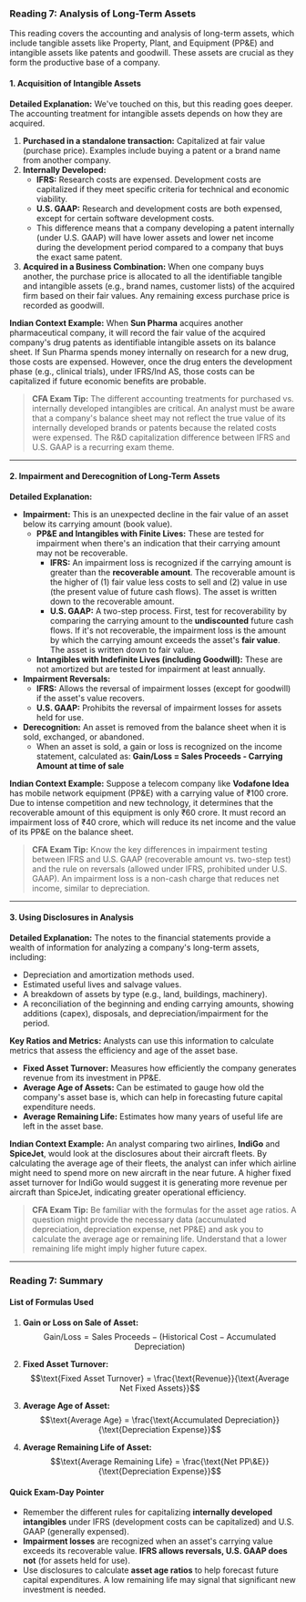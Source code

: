 ### **Reading 7: Analysis of Long-Term Assets**

This reading covers the accounting and analysis of long-term assets, which include tangible assets like Property, Plant, and Equipment (PP&E) and intangible assets like patents and goodwill. These assets are crucial as they form the productive base of a company.

#### **1. Acquisition of Intangible Assets**

**Detailed Explanation:**
We've touched on this, but this reading goes deeper. The accounting treatment for intangible assets depends on how they are acquired.

1.  **Purchased in a standalone transaction:** Capitalized at fair value (purchase price). Examples include buying a patent or a brand name from another company.
2.  **Internally Developed:**
    * **IFRS:** Research costs are expensed. Development costs are capitalized if they meet specific criteria for technical and economic viability.
    * **U.S. GAAP:** Research and development costs are both expensed, except for certain software development costs.
    * This difference means that a company developing a patent internally (under U.S. GAAP) will have lower assets and lower net income during the development period compared to a company that buys the exact same patent.
3.  **Acquired in a Business Combination:** When one company buys another, the purchase price is allocated to all the identifiable tangible and intangible assets (e.g., brand names, customer lists) of the acquired firm based on their fair values. Any remaining excess purchase price is recorded as goodwill.

**Indian Context Example:**
When **Sun Pharma** acquires another pharmaceutical company, it will record the fair value of the acquired company's drug patents as identifiable intangible assets on its balance sheet. If Sun Pharma spends money internally on research for a new drug, those costs are expensed. However, once the drug enters the development phase (e.g., clinical trials), under IFRS/Ind AS, those costs can be capitalized if future economic benefits are probable.

> **CFA Exam Tip:**
> The different accounting treatments for purchased vs. internally developed intangibles are critical. An analyst must be aware that a company's balance sheet may not reflect the true value of its internally developed brands or patents because the related costs were expensed. The R&D capitalization difference between IFRS and U.S. GAAP is a recurring exam theme.

---

#### **2. Impairment and Derecognition of Long-Term Assets**

**Detailed Explanation:**
* **Impairment:** This is an unexpected decline in the fair value of an asset below its carrying amount (book value).
    * **PP&E and Intangibles with Finite Lives:** These are tested for impairment when there's an indication that their carrying amount may not be recoverable.
        * **IFRS:** An impairment loss is recognized if the carrying amount is greater than the **recoverable amount**. The recoverable amount is the higher of (1) fair value less costs to sell and (2) value in use (the present value of future cash flows). The asset is written down to the recoverable amount.
        * **U.S. GAAP:** A two-step process. First, test for recoverability by comparing the carrying amount to the **undiscounted** future cash flows. If it's not recoverable, the impairment loss is the amount by which the carrying amount exceeds the asset's **fair value**. The asset is written down to fair value.
    * **Intangibles with Indefinite Lives (including Goodwill):** These are not amortized but are tested for impairment at least annually.
* **Impairment Reversals:**
    * **IFRS:** Allows the reversal of impairment losses (except for goodwill) if the asset's value recovers.
    * **U.S. GAAP:** Prohibits the reversal of impairment losses for assets held for use.
* **Derecognition:** An asset is removed from the balance sheet when it is sold, exchanged, or abandoned.
    * When an asset is sold, a gain or loss is recognized on the income statement, calculated as:
        **Gain/Loss = Sales Proceeds - Carrying Amount at time of sale**

**Indian Context Example:**
Suppose a telecom company like **Vodafone Idea** has mobile network equipment (PP&E) with a carrying value of ₹100 crore. Due to intense competition and new technology, it determines that the recoverable amount of this equipment is only ₹60 crore. It must record an impairment loss of ₹40 crore, which will reduce its net income and the value of its PP&E on the balance sheet.

> **CFA Exam Tip:**
> Know the key differences in impairment testing between IFRS and U.S. GAAP (recoverable amount vs. two-step test) and the rule on reversals (allowed under IFRS, prohibited under U.S. GAAP). An impairment loss is a non-cash charge that reduces net income, similar to depreciation.

---

#### **3. Using Disclosures in Analysis**

**Detailed Explanation:**
The notes to the financial statements provide a wealth of information for analyzing a company's long-term assets, including:
* Depreciation and amortization methods used.
* Estimated useful lives and salvage values.
* A breakdown of assets by type (e.g., land, buildings, machinery).
* A reconciliation of the beginning and ending carrying amounts, showing additions (capex), disposals, and depreciation/impairment for the period.

**Key Ratios and Metrics:**
Analysts can use this information to calculate metrics that assess the efficiency and age of the asset base.
* **Fixed Asset Turnover:** Measures how efficiently the company generates revenue from its investment in PP&E.
* **Average Age of Assets:** Can be estimated to gauge how old the company's asset base is, which can help in forecasting future capital expenditure needs.
* **Average Remaining Life:** Estimates how many years of useful life are left in the asset base.

**Indian Context Example:**
An analyst comparing two airlines, **IndiGo** and **SpiceJet**, would look at the disclosures about their aircraft fleets. By calculating the average age of their fleets, the analyst can infer which airline might need to spend more on new aircraft in the near future. A higher fixed asset turnover for IndiGo would suggest it is generating more revenue per aircraft than SpiceJet, indicating greater operational efficiency.

> **CFA Exam Tip:**
> Be familiar with the formulas for the asset age ratios. A question might provide the necessary data (accumulated depreciation, depreciation expense, net PP&E) and ask you to calculate the average age or remaining life. Understand that a lower remaining life might imply higher future capex.

***

### **Reading 7: Summary**

#### **List of Formulas Used**
1.  **Gain or Loss on Sale of Asset:**
    $$\text{Gain/Loss} = \text{Sales Proceeds} - (\text{Historical Cost} - \text{Accumulated Depreciation})$$

2.  **Fixed Asset Turnover:**
    $$\text{Fixed Asset Turnover} = \frac{\text{Revenue}}{\text{Average Net Fixed Assets}}$$

3.  **Average Age of Asset:**
    $$\text{Average Age} = \frac{\text{Accumulated Depreciation}}{\text{Depreciation Expense}}$$

4.  **Average Remaining Life of Asset:**
    $$\text{Average Remaining Life} = \frac{\text{Net PP\&E}}{\text{Depreciation Expense}}$$

#### **Quick Exam-Day Pointer**
* Remember the different rules for capitalizing **internally developed intangibles** under IFRS (development costs can be capitalized) and U.S. GAAP (generally expensed).
* **Impairment losses** are recognized when an asset's carrying value exceeds its recoverable value. **IFRS allows reversals, U.S. GAAP does not** (for assets held for use).
* Use disclosures to calculate **asset age ratios** to help forecast future capital expenditures. A low remaining life may signal that significant new investment is needed.
